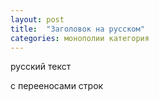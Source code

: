 ```yaml
---
layout: post
title:  "Заголовок на русском"
categories: монополии категория
---
```

русский текст
 
с перееносами строк
